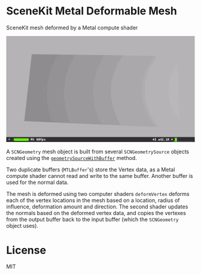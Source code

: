 # SceneKit Metal Deformable Mesh
SceneKit mesh deformed by a Metal compute shader

![Deform screenshot](doc/DeformableMesh.gif)

A `SCNGeometry` mesh object is built from several `SCNGeometrySource` objects created using the [`geometrySourceWithBuffer`](https://developer.apple.com/library/prerelease/ios/documentation/SceneKit/Reference/SCNGeometrySource_Class/index.html#//apple_ref/occ/clm/SCNGeometrySource/geometrySourceWithBuffer:vertexFormat:semantic:vertexCount:dataOffset:dataStride:) method.

Two duplicate buffers (`MTLBuffer`'s) store the Vertex data, as a Metal compute shader cannot read and write to the same buffer. Another buffer is used for the normal data.

The mesh is deformed using two computer shaders `deformVertex` deforms each of the vertex locations in the mesh based on a location, radius of influence, deformation amount and direction. The second shader updates the normals based on the deformed vertex data, and copies the vertexes from the output buffer back to the input buffer (which the `SCNGeometry` object uses).


# License
MIT
